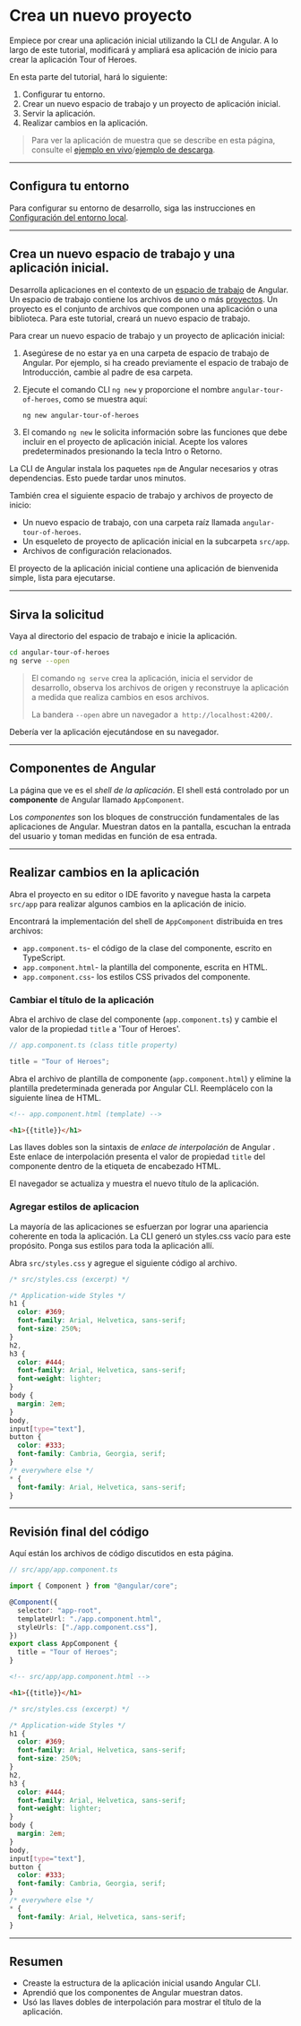 # Crea un nuevo proyecto

Empiece por crear una aplicación inicial utilizando la CLI de Angular. A lo largo de este tutorial, modificará y ampliará esa aplicación de inicio para crear la aplicación Tour of Heroes.

En esta parte del tutorial, hará lo siguiente:

1. Configurar tu entorno.
2. Crear un nuevo espacio de trabajo y un proyecto de aplicación inicial.
3. Servir la aplicación.
4. Realizar cambios en la aplicación.

> Para ver la aplicación de muestra que se describe en esta página, consulte el [ejemplo en vivo](https://angular.io/generated/live-examples/toh-pt0/stackblitz.html)/[ejemplo de descarga](https://angular.io/generated/zips/toh-pt0/toh-pt0.zip).

---

## Configura tu entorno

Para configurar su entorno de desarrollo, siga las instrucciones en [Configuración del entorno local](https://angular.io/guide/setup-local).

---

## Crea un nuevo espacio de trabajo y una aplicación inicial.

Desarrolla aplicaciones en el contexto de un [espacio de trabajo](https://angular.io/guide/glossary#workspace) de Angular. Un espacio de trabajo contiene los archivos de uno o más [proyectos](https://angular.io/guide/glossary#project). Un proyecto es el conjunto de archivos que componen una aplicación o una biblioteca. Para este tutorial, creará un nuevo espacio de trabajo.

Para crear un nuevo espacio de trabajo y un proyecto de aplicación inicial:

1. Asegúrese de no estar ya en una carpeta de espacio de trabajo de Angular. Por ejemplo, si ha creado previamente el espacio de trabajo de Introducción, cambie al padre de esa carpeta.

2. Ejecute el comando CLI `ng new` y proporcione el nombre `angular-tour-of-heroes`, como se muestra aquí:

   ```bash
   ng new angular-tour-of-heroes
   ```

3. El comando `ng new` le solicita información sobre las funciones que debe incluir en el proyecto de aplicación inicial. Acepte los valores predeterminados presionando la tecla Intro o Retorno.

La CLI de Angular instala los paquetes `npm` de Angular necesarios y otras dependencias. Esto puede tardar unos minutos.

También crea el siguiente espacio de trabajo y archivos de proyecto de inicio:

- Un nuevo espacio de trabajo, con una carpeta raíz llamada `angular-tour-of-heroes`.
- Un esqueleto de proyecto de aplicación inicial en la subcarpeta `src/app`.
- Archivos de configuración relacionados.

El proyecto de la aplicación inicial contiene una aplicación de bienvenida simple, lista para ejecutarse.

---

## Sirva la solicitud

Vaya al directorio del espacio de trabajo e inicie la aplicación.

```bash
cd angular-tour-of-heroes
ng serve --open
```

> El comando `ng serve` crea la aplicación, inicia el servidor de desarrollo, observa los archivos de origen y reconstruye la aplicación a medida que realiza cambios en esos archivos.
>
> La bandera `--open` abre un navegador a` http://localhost:4200/`.

Debería ver la aplicación ejecutándose en su navegador.

---

## Componentes de Angular

La página que ve es el _shell de la aplicación_. El shell está controlado por un **componente** de Angular llamado `AppComponent`.

Los _componentes_ son los bloques de construcción fundamentales de las aplicaciones de Angular. Muestran datos en la pantalla, escuchan la entrada del usuario y toman medidas en función de esa entrada.

---

## Realizar cambios en la aplicación

Abra el proyecto en su editor o IDE favorito y navegue hasta la carpeta `src/app` para realizar algunos cambios en la aplicación de inicio.

Encontrará la implementación del shell de `AppComponent` distribuida en tres archivos:

- `app.component.ts`- el código de la clase del componente, escrito en TypeScript.
- `app.component.html`- la plantilla del componente, escrita en HTML.
- `app.component.css`- los estilos CSS privados del componente.

### Cambiar el título de la aplicación

Abra el archivo de clase del componente (`app.component.ts`) y cambie el valor de la propiedad `title` a 'Tour of Heroes'.

```ts
// app.component.ts (class title property)

title = "Tour of Heroes";
```

Abra el archivo de plantilla de componente (`app.component.html`) y elimine la plantilla predeterminada generada por Angular CLI. Reemplácelo con la siguiente línea de HTML.

```html
<!-- app.component.html (template) -->

<h1>{{title}}</h1>
```

Las llaves dobles son la sintaxis de _enlace de interpolación_ de Angular . Este enlace de interpolación presenta el valor de propiedad `title` del componente dentro de la etiqueta de encabezado HTML.

El navegador se actualiza y muestra el nuevo título de la aplicación.

### Agregar estilos de aplicacion

La mayoría de las aplicaciones se esfuerzan por lograr una apariencia coherente en toda la aplicación. La CLI generó un styles.css vacío para este propósito. Ponga sus estilos para toda la aplicación allí.

Abra `src/styles.css` y agregue el siguiente código al archivo.

```css
/* src/styles.css (excerpt) */

/* Application-wide Styles */
h1 {
  color: #369;
  font-family: Arial, Helvetica, sans-serif;
  font-size: 250%;
}
h2,
h3 {
  color: #444;
  font-family: Arial, Helvetica, sans-serif;
  font-weight: lighter;
}
body {
  margin: 2em;
}
body,
input[type="text"],
button {
  color: #333;
  font-family: Cambria, Georgia, serif;
}
/* everywhere else */
* {
  font-family: Arial, Helvetica, sans-serif;
}
```

---

## Revisión final del código

Aquí están los archivos de código discutidos en esta página.

```ts
// src/app/app.component.ts

import { Component } from "@angular/core";

@Component({
  selector: "app-root",
  templateUrl: "./app.component.html",
  styleUrls: ["./app.component.css"],
})
export class AppComponent {
  title = "Tour of Heroes";
}
```

```html
<!-- src/app/app.component.html -->

<h1>{{title}}</h1>
```

```css
/* src/styles.css (excerpt) */

/* Application-wide Styles */
h1 {
  color: #369;
  font-family: Arial, Helvetica, sans-serif;
  font-size: 250%;
}
h2,
h3 {
  color: #444;
  font-family: Arial, Helvetica, sans-serif;
  font-weight: lighter;
}
body {
  margin: 2em;
}
body,
input[type="text"],
button {
  color: #333;
  font-family: Cambria, Georgia, serif;
}
/* everywhere else */
* {
  font-family: Arial, Helvetica, sans-serif;
}
```

---

## Resumen

- Creaste la estructura de la aplicación inicial usando Angular CLI.
- Aprendió que los componentes de Angular muestran datos.
- Usó las llaves dobles de interpolación para mostrar el título de la aplicación.
